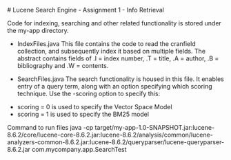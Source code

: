 # Lucene Search Engine - Assignment 1 - Info Retrieval 

Code for indexing, searching and other related functionality is stored under the my-app directory. 

+ IndexFiles.java 
This file contains the code to read the cranfield collection, and subsequently index it based on multiple fields. The abstract contains 
fields of .I = index number, .T = title, .A = author, .B = bibliography and .W = contents. 

+ SearchFiles.java 
The search functionality is housed in this file. It enables entry of a query term, along with an option specifying which scoring
technique. Use the -scoring option to specify this:
- scoring = 0 is used to specify the Vector Space Model 
- scoring = 1 is used to specify the BM25 model 

Command to run files java -cp target/my-app-1.0-SNAPSHOT.jar:lucene-8.6.2/core/lucene-core-8.6.2.jar:lucene-8.6.2/analysis/common/lucene-analyzers-common-8.6.2.jar:lucene-8.6.2/queryparser/lucene-queryparser-8.6.2.jar com.mycompany.app.SearchTest
